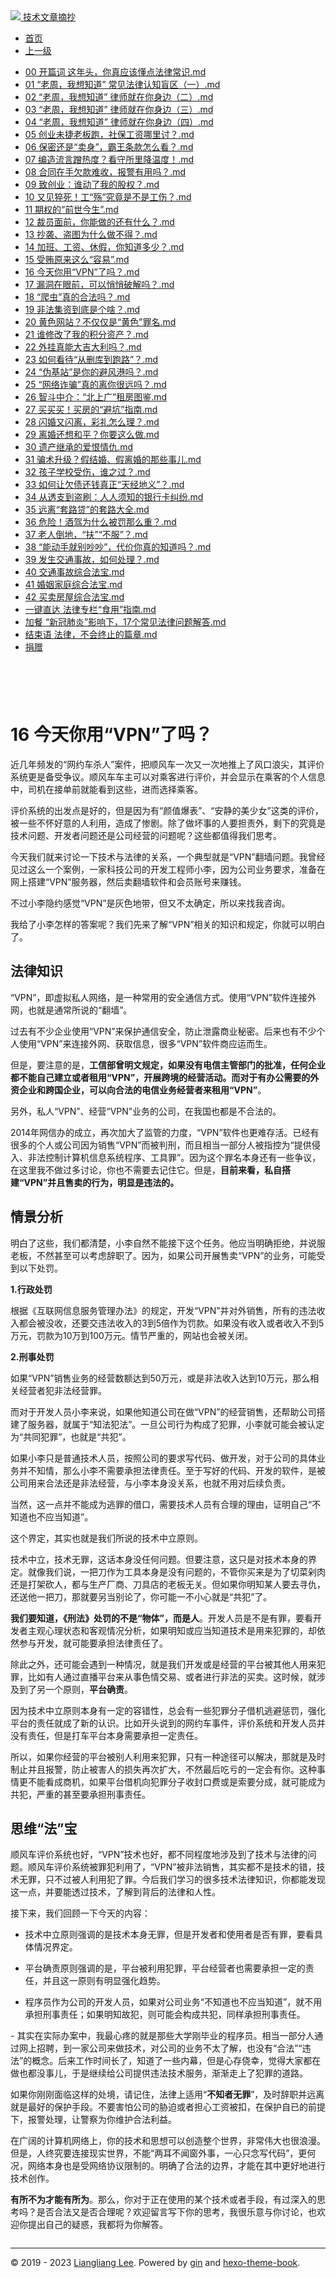 <!DOCTYPE html>

<html xmlns="http://www.w3.org/1999/xhtml">
<head>
<head>
<meta content="text/html; charset=utf-8" http-equiv="Content-Type"/>
<meta content="width=device-width, initial-scale=1, maximum-scale=1.0, user-scalable=no" name="viewport"/>
<meta content="zh-cn" http-equiv="content-language"/>
<meta content="16 今天你用“VPN”了吗？" name="description"/>
<link href="/static/favicon.png" rel="icon"/>
<title>16 今天你用“VPN”了吗？ </title>
<link href="/static/index.css" rel="stylesheet"/>
<link href="/static/highlight.min.css" rel="stylesheet"/>
<script src="/static/highlight.min.js"></script>
<meta content="Hexo 4.2.0" name="generator"/>

</head>
<body>
<div class="book-container">
<div class="book-sidebar">
<div class="book-brand">
<a href="/">
<img src="/static/favicon.png"/>
<span>技术文章摘抄</span>
</a>
</div>
<div class="book-menu uncollapsible">
<ul class="uncollapsible">
<li><a class="current-tab" href="/">首页</a></li>
<li><a href="../">上一级</a></li>
</ul>
<ul class="uncollapsible">
<li>
<a class="menu-item" href="/%e4%b8%93%e6%a0%8f/%e7%99%bd%e8%af%9d%e6%b3%95%e5%be%8b42%e8%ae%b2/00%20%e5%bc%80%e7%af%87%e8%af%8d%20%e8%bf%99%e5%b9%b4%e5%a4%b4%ef%bc%8c%e4%bd%a0%e7%9c%9f%e5%ba%94%e8%af%a5%e6%87%82%e7%82%b9%e6%b3%95%e5%be%8b%e5%b8%b8%e8%af%86.md" id="00 开篇词 这年头，你真应该懂点法律常识.md">00 开篇词 这年头，你真应该懂点法律常识.md</a>
</li>
<li>
<a class="menu-item" href="/%e4%b8%93%e6%a0%8f/%e7%99%bd%e8%af%9d%e6%b3%95%e5%be%8b42%e8%ae%b2/01%20%e2%80%9c%e8%80%81%e5%91%a8%ef%bc%8c%e6%88%91%e6%83%b3%e7%9f%a5%e9%81%93%e2%80%9d%20%e5%b8%b8%e8%a7%81%e6%b3%95%e5%be%8b%e8%ae%a4%e7%9f%a5%e7%9b%b2%e5%8c%ba%ef%bc%88%e4%b8%80%ef%bc%89.md" id="01 “老周，我想知道” 常见法律认知盲区（一）.md">01 “老周，我想知道” 常见法律认知盲区（一）.md</a>
</li>
<li>
<a class="menu-item" href="/%e4%b8%93%e6%a0%8f/%e7%99%bd%e8%af%9d%e6%b3%95%e5%be%8b42%e8%ae%b2/02%20%e2%80%9c%e8%80%81%e5%91%a8%ef%bc%8c%e6%88%91%e6%83%b3%e7%9f%a5%e9%81%93%e2%80%9d%20%e5%be%8b%e5%b8%88%e5%b0%b1%e5%9c%a8%e4%bd%a0%e8%ba%ab%e8%be%b9%ef%bc%88%e4%ba%8c%ef%bc%89.md" id="02 “老周，我想知道” 律师就在你身边（二）.md">02 “老周，我想知道” 律师就在你身边（二）.md</a>
</li>
<li>
<a class="menu-item" href="/%e4%b8%93%e6%a0%8f/%e7%99%bd%e8%af%9d%e6%b3%95%e5%be%8b42%e8%ae%b2/03%20%e2%80%9c%e8%80%81%e5%91%a8%ef%bc%8c%e6%88%91%e6%83%b3%e7%9f%a5%e9%81%93%e2%80%9d%20%e5%be%8b%e5%b8%88%e5%b0%b1%e5%9c%a8%e4%bd%a0%e8%ba%ab%e8%be%b9%ef%bc%88%e4%b8%89%ef%bc%89.md" id="03 “老周，我想知道” 律师就在你身边（三）.md">03 “老周，我想知道” 律师就在你身边（三）.md</a>
</li>
<li>
<a class="menu-item" href="/%e4%b8%93%e6%a0%8f/%e7%99%bd%e8%af%9d%e6%b3%95%e5%be%8b42%e8%ae%b2/04%20%e2%80%9c%e8%80%81%e5%91%a8%ef%bc%8c%e6%88%91%e6%83%b3%e7%9f%a5%e9%81%93%e2%80%9d%20%e5%be%8b%e5%b8%88%e5%b0%b1%e5%9c%a8%e4%bd%a0%e8%ba%ab%e8%be%b9%ef%bc%88%e5%9b%9b%ef%bc%89.md" id="04 “老周，我想知道” 律师就在你身边（四）.md">04 “老周，我想知道” 律师就在你身边（四）.md</a>
</li>
<li>
<a class="menu-item" href="/%e4%b8%93%e6%a0%8f/%e7%99%bd%e8%af%9d%e6%b3%95%e5%be%8b42%e8%ae%b2/05%20%e5%88%9b%e4%b8%9a%e6%9c%aa%e6%8d%b7%e8%80%81%e6%9d%bf%e8%b7%91%ef%bc%8c%e7%a4%be%e4%bf%9d%e5%b7%a5%e8%b5%84%e5%93%aa%e9%87%8c%e8%ae%a8%ef%bc%9f.md" id="05 创业未捷老板跑，社保工资哪里讨？.md">05 创业未捷老板跑，社保工资哪里讨？.md</a>
</li>
<li>
<a class="menu-item" href="/%e4%b8%93%e6%a0%8f/%e7%99%bd%e8%af%9d%e6%b3%95%e5%be%8b42%e8%ae%b2/06%20%e4%bf%9d%e5%af%86%e8%bf%98%e6%98%af%e2%80%9c%e5%8d%96%e8%ba%ab%e2%80%9d%ef%bc%8c%e9%9c%b8%e7%8e%8b%e6%9d%a1%e6%ac%be%e6%80%8e%e4%b9%88%e7%9c%8b%ef%bc%9f.md" id="06 保密还是“卖身”，霸王条款怎么看？.md">06 保密还是“卖身”，霸王条款怎么看？.md</a>
</li>
<li>
<a class="menu-item" href="/%e4%b8%93%e6%a0%8f/%e7%99%bd%e8%af%9d%e6%b3%95%e5%be%8b42%e8%ae%b2/07%20%e7%bc%96%e9%80%a0%e6%b5%81%e8%a8%80%e8%b9%ad%e7%83%ad%e5%ba%a6%ef%bc%9f%e7%9c%8b%e5%ae%88%e6%89%80%e9%87%8c%e9%99%8d%e6%b8%a9%e5%ba%a6%ef%bc%81.md" id="07 编造流言蹭热度？看守所里降温度！.md">07 编造流言蹭热度？看守所里降温度！.md</a>
</li>
<li>
<a class="menu-item" href="/%e4%b8%93%e6%a0%8f/%e7%99%bd%e8%af%9d%e6%b3%95%e5%be%8b42%e8%ae%b2/08%20%e5%90%88%e5%90%8c%e5%9c%a8%e6%89%8b%e6%ac%a0%e6%ac%be%e9%9a%be%e6%94%b6%ef%bc%8c%e6%8a%a5%e8%ad%a6%e6%9c%89%e7%94%a8%e5%90%97%ef%bc%9f.md" id="08 合同在手欠款难收，报警有用吗？.md">08 合同在手欠款难收，报警有用吗？.md</a>
</li>
<li>
<a class="menu-item" href="/%e4%b8%93%e6%a0%8f/%e7%99%bd%e8%af%9d%e6%b3%95%e5%be%8b42%e8%ae%b2/09%20%e8%87%b4%e5%88%9b%e4%b8%9a%ef%bc%9a%e8%b0%81%e5%8a%a8%e4%ba%86%e6%88%91%e7%9a%84%e8%82%a1%e6%9d%83%ef%bc%9f.md" id="09 致创业：谁动了我的股权？.md">09 致创业：谁动了我的股权？.md</a>
</li>
<li>
<a class="menu-item" href="/%e4%b8%93%e6%a0%8f/%e7%99%bd%e8%af%9d%e6%b3%95%e5%be%8b42%e8%ae%b2/10%20%e5%8f%88%e8%a7%81%e7%8c%9d%e6%ad%bb%ef%bc%81%e5%b7%a5%e2%80%9c%e6%ae%87%e2%80%9d%e7%a9%b6%e7%ab%9f%e6%98%af%e4%b8%8d%e6%98%af%e5%b7%a5%e4%bc%a4%ef%bc%9f.md" id="10 又见猝死！工“殇”究竟是不是工伤？.md">10 又见猝死！工“殇”究竟是不是工伤？.md</a>
</li>
<li>
<a class="menu-item" href="/%e4%b8%93%e6%a0%8f/%e7%99%bd%e8%af%9d%e6%b3%95%e5%be%8b42%e8%ae%b2/11%20%e6%9c%9f%e6%9d%83%e7%9a%84%e2%80%9c%e5%89%8d%e4%b8%96%e4%bb%8a%e7%94%9f%e2%80%9d.md" id="11 期权的“前世今生”.md">11 期权的“前世今生”.md</a>
</li>
<li>
<a class="menu-item" href="/%e4%b8%93%e6%a0%8f/%e7%99%bd%e8%af%9d%e6%b3%95%e5%be%8b42%e8%ae%b2/12%20%e8%a3%81%e5%91%98%e9%9d%a2%e5%89%8d%ef%bc%8c%e4%bd%a0%e8%83%bd%e5%81%9a%e7%9a%84%e8%bf%98%e6%9c%89%e4%bb%80%e4%b9%88%ef%bc%9f.md" id="12 裁员面前，你能做的还有什么？.md">12 裁员面前，你能做的还有什么？.md</a>
</li>
<li>
<a class="menu-item" href="/%e4%b8%93%e6%a0%8f/%e7%99%bd%e8%af%9d%e6%b3%95%e5%be%8b42%e8%ae%b2/13%20%e6%8a%84%e8%a2%ad%e3%80%81%e7%9b%97%e5%9b%be%e4%b8%ba%e4%bb%80%e4%b9%88%e5%81%9a%e4%b8%8d%e5%be%97%ef%bc%9f.md" id="13 抄袭、盗图为什么做不得？.md">13 抄袭、盗图为什么做不得？.md</a>
</li>
<li>
<a class="menu-item" href="/%e4%b8%93%e6%a0%8f/%e7%99%bd%e8%af%9d%e6%b3%95%e5%be%8b42%e8%ae%b2/14%20%e5%8a%a0%e7%8f%ad%e3%80%81%e5%b7%a5%e8%b5%84%e3%80%81%e4%bc%91%e5%81%87%ef%bc%8c%e4%bd%a0%e7%9f%a5%e9%81%93%e5%a4%9a%e5%b0%91%ef%bc%9f.md" id="14 加班、工资、休假，你知道多少？.md">14 加班、工资、休假，你知道多少？.md</a>
</li>
<li>
<a class="menu-item" href="/%e4%b8%93%e6%a0%8f/%e7%99%bd%e8%af%9d%e6%b3%95%e5%be%8b42%e8%ae%b2/15%20%e5%8f%97%e8%b4%bf%e5%8e%9f%e6%9d%a5%e8%bf%99%e4%b9%88%e2%80%9c%e5%ae%b9%e6%98%93%e2%80%9d.md" id="15 受贿原来这么“容易”.md">15 受贿原来这么“容易”.md</a>
</li>
<li>
<a class="menu-item" href="/%e4%b8%93%e6%a0%8f/%e7%99%bd%e8%af%9d%e6%b3%95%e5%be%8b42%e8%ae%b2/16%20%e4%bb%8a%e5%a4%a9%e4%bd%a0%e7%94%a8%e2%80%9cVPN%e2%80%9d%e4%ba%86%e5%90%97%ef%bc%9f.md" id="16 今天你用“VPN”了吗？.md">16 今天你用“VPN”了吗？.md</a>
</li>
<li>
<a class="menu-item" href="/%e4%b8%93%e6%a0%8f/%e7%99%bd%e8%af%9d%e6%b3%95%e5%be%8b42%e8%ae%b2/17%20%e6%bc%8f%e6%b4%9e%e5%9c%a8%e7%9c%bc%e5%89%8d%ef%bc%8c%e5%8f%af%e4%bb%a5%e6%82%84%e6%82%84%e7%a0%b4%e8%a7%a3%e5%90%97%ef%bc%9f.md" id="17 漏洞在眼前，可以悄悄破解吗？.md">17 漏洞在眼前，可以悄悄破解吗？.md</a>
</li>
<li>
<a class="menu-item" href="/%e4%b8%93%e6%a0%8f/%e7%99%bd%e8%af%9d%e6%b3%95%e5%be%8b42%e8%ae%b2/18%20%e2%80%9c%e7%88%ac%e8%99%ab%e2%80%9d%e7%9c%9f%e7%9a%84%e5%90%88%e6%b3%95%e5%90%97%ef%bc%9f.md" id="18 “爬虫”真的合法吗？.md">18 “爬虫”真的合法吗？.md</a>
</li>
<li>
<a class="menu-item" href="/%e4%b8%93%e6%a0%8f/%e7%99%bd%e8%af%9d%e6%b3%95%e5%be%8b42%e8%ae%b2/19%20%e9%9d%9e%e6%b3%95%e9%9b%86%e8%b5%84%e5%88%b0%e5%ba%95%e6%98%af%e4%b8%aa%e5%95%a5%ef%bc%9f.md" id="19 非法集资到底是个啥？.md">19 非法集资到底是个啥？.md</a>
</li>
<li>
<a class="menu-item" href="/%e4%b8%93%e6%a0%8f/%e7%99%bd%e8%af%9d%e6%b3%95%e5%be%8b42%e8%ae%b2/20%20%e9%bb%84%e8%89%b2%e7%bd%91%e7%ab%99%ef%bc%9f%e4%b8%8d%e4%bb%85%e4%bb%85%e6%98%af%e2%80%9c%e9%bb%84%e8%89%b2%e2%80%9d%e7%bd%aa%e5%90%8d.md" id="20 黄色网站？不仅仅是“黄色”罪名.md">20 黄色网站？不仅仅是“黄色”罪名.md</a>
</li>
<li>
<a class="menu-item" href="/%e4%b8%93%e6%a0%8f/%e7%99%bd%e8%af%9d%e6%b3%95%e5%be%8b42%e8%ae%b2/21%20%e8%b0%81%e4%bf%ae%e6%94%b9%e4%ba%86%e6%88%91%e7%9a%84%e7%a7%af%e5%88%86%e8%b5%84%e4%ba%a7%ef%bc%9f.md" id="21 谁修改了我的积分资产？.md">21 谁修改了我的积分资产？.md</a>
</li>
<li>
<a class="menu-item" href="/%e4%b8%93%e6%a0%8f/%e7%99%bd%e8%af%9d%e6%b3%95%e5%be%8b42%e8%ae%b2/22%20%e5%a4%96%e6%8c%82%e7%9c%9f%e8%83%bd%e5%a4%a7%e5%90%89%e5%a4%a7%e5%88%a9%e5%90%97%ef%bc%9f.md" id="22 外挂真能大吉大利吗？.md">22 外挂真能大吉大利吗？.md</a>
</li>
<li>
<a class="menu-item" href="/%e4%b8%93%e6%a0%8f/%e7%99%bd%e8%af%9d%e6%b3%95%e5%be%8b42%e8%ae%b2/23%20%e5%a6%82%e4%bd%95%e7%9c%8b%e5%be%85%e2%80%9c%e4%bb%8e%e5%88%a0%e5%ba%93%e5%88%b0%e8%b7%91%e8%b7%af%e2%80%9d%ef%bc%9f.md" id="23 如何看待“从删库到跑路”？.md">23 如何看待“从删库到跑路”？.md</a>
</li>
<li>
<a class="menu-item" href="/%e4%b8%93%e6%a0%8f/%e7%99%bd%e8%af%9d%e6%b3%95%e5%be%8b42%e8%ae%b2/24%20%e2%80%9c%e4%bc%aa%e5%9f%ba%e7%ab%99%e2%80%9d%e6%98%af%e4%bd%a0%e7%9a%84%e9%81%bf%e9%a3%8e%e6%b8%af%e5%90%97%ef%bc%9f.md" id="24 “伪基站”是你的避风港吗？.md">24 “伪基站”是你的避风港吗？.md</a>
</li>
<li>
<a class="menu-item" href="/%e4%b8%93%e6%a0%8f/%e7%99%bd%e8%af%9d%e6%b3%95%e5%be%8b42%e8%ae%b2/25%20%e2%80%9c%e7%bd%91%e7%bb%9c%e8%af%88%e9%aa%97%e2%80%9d%e7%9c%9f%e7%9a%84%e7%a6%bb%e4%bd%a0%e5%be%88%e8%bf%9c%e5%90%97%ef%bc%9f.md" id="25 “网络诈骗”真的离你很远吗？.md">25 “网络诈骗”真的离你很远吗？.md</a>
</li>
<li>
<a class="menu-item" href="/%e4%b8%93%e6%a0%8f/%e7%99%bd%e8%af%9d%e6%b3%95%e5%be%8b42%e8%ae%b2/26%20%e6%99%ba%e6%96%97%e4%b8%ad%e4%bb%8b%ef%bc%9a%e2%80%9c%e5%8c%97%e4%b8%8a%e5%b9%bf%e2%80%9d%e7%a7%9f%e6%88%bf%e5%9b%be%e9%89%b4.md" id="26 智斗中介：“北上广”租房图鉴.md">26 智斗中介：“北上广”租房图鉴.md</a>
</li>
<li>
<a class="menu-item" href="/%e4%b8%93%e6%a0%8f/%e7%99%bd%e8%af%9d%e6%b3%95%e5%be%8b42%e8%ae%b2/27%20%e4%b9%b0%e4%b9%b0%e4%b9%b0%ef%bc%81%e4%b9%b0%e6%88%bf%e7%9a%84%e2%80%9c%e9%81%bf%e5%9d%91%e2%80%9d%e6%8c%87%e5%8d%97.md" id="27 买买买！买房的“避坑”指南.md">27 买买买！买房的“避坑”指南.md</a>
</li>
<li>
<a class="menu-item" href="/%e4%b8%93%e6%a0%8f/%e7%99%bd%e8%af%9d%e6%b3%95%e5%be%8b42%e8%ae%b2/28%20%e9%97%aa%e5%a9%9a%e5%8f%88%e9%97%aa%e7%a6%bb%ef%bc%8c%e5%bd%a9%e7%a4%bc%e6%80%8e%e4%b9%88%e7%90%86%ef%bc%9f.md" id="28 闪婚又闪离，彩礼怎么理？.md">28 闪婚又闪离，彩礼怎么理？.md</a>
</li>
<li>
<a class="menu-item" href="/%e4%b8%93%e6%a0%8f/%e7%99%bd%e8%af%9d%e6%b3%95%e5%be%8b42%e8%ae%b2/29%20%e7%a6%bb%e5%a9%9a%e8%bf%98%e6%83%b3%e5%92%8c%e5%b9%b3%ef%bc%9f%e4%bd%a0%e8%a6%81%e8%bf%99%e4%b9%88%e5%81%9a.md" id="29 离婚还想和平？你要这么做.md">29 离婚还想和平？你要这么做.md</a>
</li>
<li>
<a class="menu-item" href="/%e4%b8%93%e6%a0%8f/%e7%99%bd%e8%af%9d%e6%b3%95%e5%be%8b42%e8%ae%b2/30%20%e9%81%97%e4%ba%a7%e7%bb%a7%e6%89%bf%e7%9a%84%e7%88%b1%e6%81%a8%e6%83%85%e4%bb%87.md" id="30 遗产继承的爱恨情仇.md">30 遗产继承的爱恨情仇.md</a>
</li>
<li>
<a class="menu-item" href="/%e4%b8%93%e6%a0%8f/%e7%99%bd%e8%af%9d%e6%b3%95%e5%be%8b42%e8%ae%b2/31%20%e9%aa%97%e6%9c%af%e5%8d%87%e7%ba%a7%ef%bc%9f%e5%81%87%e7%bb%93%e5%a9%9a%e3%80%81%e5%81%87%e7%a6%bb%e5%a9%9a%e7%9a%84%e9%82%a3%e4%ba%9b%e4%ba%8b%e5%84%bf.md" id="31 骗术升级？假结婚、假离婚的那些事儿.md">31 骗术升级？假结婚、假离婚的那些事儿.md</a>
</li>
<li>
<a class="menu-item" href="/%e4%b8%93%e6%a0%8f/%e7%99%bd%e8%af%9d%e6%b3%95%e5%be%8b42%e8%ae%b2/32%20%e5%ad%a9%e5%ad%90%e5%ad%a6%e6%a0%a1%e5%8f%97%e4%bc%a4%ef%bc%8c%e8%b0%81%e4%b9%8b%e8%bf%87%ef%bc%9f.md" id="32 孩子学校受伤，谁之过？.md">32 孩子学校受伤，谁之过？.md</a>
</li>
<li>
<a class="menu-item" href="/%e4%b8%93%e6%a0%8f/%e7%99%bd%e8%af%9d%e6%b3%95%e5%be%8b42%e8%ae%b2/33%20%e5%a6%82%e4%bd%95%e8%ae%a9%e6%ac%a0%e5%80%ba%e8%bf%98%e9%92%b1%e7%9c%9f%e6%ad%a3%e2%80%9c%e5%a4%a9%e7%bb%8f%e5%9c%b0%e4%b9%89%e2%80%9d%ef%bc%9f.md" id="33 如何让欠债还钱真正“天经地义”？.md">33 如何让欠债还钱真正“天经地义”？.md</a>
</li>
<li>
<a class="menu-item" href="/%e4%b8%93%e6%a0%8f/%e7%99%bd%e8%af%9d%e6%b3%95%e5%be%8b42%e8%ae%b2/34%20%e4%bb%8e%e9%80%8f%e6%94%af%e5%88%b0%e7%9b%97%e5%88%b7%ef%bc%9a%e4%ba%ba%e4%ba%ba%e9%a1%bb%e7%9f%a5%e7%9a%84%e9%93%b6%e8%a1%8c%e5%8d%a1%e7%ba%a0%e7%ba%b7.md" id="34 从透支到盗刷：人人须知的银行卡纠纷.md">34 从透支到盗刷：人人须知的银行卡纠纷.md</a>
</li>
<li>
<a class="menu-item" href="/%e4%b8%93%e6%a0%8f/%e7%99%bd%e8%af%9d%e6%b3%95%e5%be%8b42%e8%ae%b2/35%20%e8%bf%9c%e7%a6%bb%e2%80%9c%e5%a5%97%e8%b7%af%e8%b4%b7%e2%80%9d%e7%9a%84%e5%a5%97%e8%b7%af%e5%a4%a7%e5%85%a8.md" id="35 远离“套路贷”的套路大全.md">35 远离“套路贷”的套路大全.md</a>
</li>
<li>
<a class="menu-item" href="/%e4%b8%93%e6%a0%8f/%e7%99%bd%e8%af%9d%e6%b3%95%e5%be%8b42%e8%ae%b2/36%20%e5%8d%b1%e9%99%a9%ef%bc%81%e9%85%92%e9%a9%be%e4%b8%ba%e4%bb%80%e4%b9%88%e8%a2%ab%e7%bd%9a%e9%82%a3%e4%b9%88%e9%87%8d%ef%bc%9f.md" id="36 危险！酒驾为什么被罚那么重？.md">36 危险！酒驾为什么被罚那么重？.md</a>
</li>
<li>
<a class="menu-item" href="/%e4%b8%93%e6%a0%8f/%e7%99%bd%e8%af%9d%e6%b3%95%e5%be%8b42%e8%ae%b2/37%20%e8%80%81%e4%ba%ba%e5%80%92%e5%9c%b0%ef%bc%8c%e2%80%9c%e6%89%b6%e2%80%9d%e2%80%9c%e4%b8%8d%e6%9c%8d%e2%80%9d%ef%bc%9f.md" id="37 老人倒地，“扶”“不服”？.md">37 老人倒地，“扶”“不服”？.md</a>
</li>
<li>
<a class="menu-item" href="/%e4%b8%93%e6%a0%8f/%e7%99%bd%e8%af%9d%e6%b3%95%e5%be%8b42%e8%ae%b2/38%20%e2%80%9c%e8%83%bd%e5%8a%a8%e6%89%8b%e5%b0%b1%e5%88%ab%e5%90%b5%e5%90%b5%e2%80%9d%ef%bc%8c%e4%bb%a3%e4%bb%b7%e4%bd%a0%e7%9c%9f%e7%9a%84%e7%9f%a5%e9%81%93%e5%90%97%ef%bc%9f.md" id="38 “能动手就别吵吵”，代价你真的知道吗？.md">38 “能动手就别吵吵”，代价你真的知道吗？.md</a>
</li>
<li>
<a class="menu-item" href="/%e4%b8%93%e6%a0%8f/%e7%99%bd%e8%af%9d%e6%b3%95%e5%be%8b42%e8%ae%b2/39%20%e5%8f%91%e7%94%9f%e4%ba%a4%e9%80%9a%e4%ba%8b%e6%95%85%ef%bc%8c%e5%a6%82%e4%bd%95%e5%a4%84%e7%90%86%ef%bc%9f.md" id="39 发生交通事故，如何处理？.md">39 发生交通事故，如何处理？.md</a>
</li>
<li>
<a class="menu-item" href="/%e4%b8%93%e6%a0%8f/%e7%99%bd%e8%af%9d%e6%b3%95%e5%be%8b42%e8%ae%b2/40%20%e4%ba%a4%e9%80%9a%e4%ba%8b%e6%95%85%e7%bb%bc%e5%90%88%e6%b3%95%e5%ae%9d.md" id="40 交通事故综合法宝.md">40 交通事故综合法宝.md</a>
</li>
<li>
<a class="menu-item" href="/%e4%b8%93%e6%a0%8f/%e7%99%bd%e8%af%9d%e6%b3%95%e5%be%8b42%e8%ae%b2/41%20%e5%a9%9a%e5%a7%bb%e5%ae%b6%e5%ba%ad%e7%bb%bc%e5%90%88%e6%b3%95%e5%ae%9d.md" id="41 婚姻家庭综合法宝.md">41 婚姻家庭综合法宝.md</a>
</li>
<li>
<a class="menu-item" href="/%e4%b8%93%e6%a0%8f/%e7%99%bd%e8%af%9d%e6%b3%95%e5%be%8b42%e8%ae%b2/42%20%e4%b9%b0%e5%8d%96%e6%88%bf%e5%b1%8b%e7%bb%bc%e5%90%88%e6%b3%95%e5%ae%9d.md" id="42 买卖房屋综合法宝.md">42 买卖房屋综合法宝.md</a>
</li>
<li>
<a class="menu-item" href="/%e4%b8%93%e6%a0%8f/%e7%99%bd%e8%af%9d%e6%b3%95%e5%be%8b42%e8%ae%b2/%e4%b8%80%e9%94%ae%e7%9b%b4%e8%be%be%20%e6%b3%95%e5%be%8b%e4%b8%93%e6%a0%8f%e2%80%9c%e9%a3%9f%e7%94%a8%e2%80%9d%e6%8c%87%e5%8d%97.md" id="一键直达 法律专栏“食用”指南.md">一键直达 法律专栏“食用”指南.md</a>
</li>
<li>
<a class="menu-item" href="/%e4%b8%93%e6%a0%8f/%e7%99%bd%e8%af%9d%e6%b3%95%e5%be%8b42%e8%ae%b2/%e5%8a%a0%e9%a4%90%20%e2%80%9c%e6%96%b0%e5%86%a0%e8%82%ba%e7%82%8e%e2%80%9d%e5%bd%b1%e5%93%8d%e4%b8%8b%ef%bc%8c17%e4%b8%aa%e5%b8%b8%e8%a7%81%e6%b3%95%e5%be%8b%e9%97%ae%e9%a2%98%e8%a7%a3%e7%ad%94.md" id="加餐 “新冠肺炎”影响下，17个常见法律问题解答.md">加餐 “新冠肺炎”影响下，17个常见法律问题解答.md</a>
</li>
<li>
<a class="menu-item" href="/%e4%b8%93%e6%a0%8f/%e7%99%bd%e8%af%9d%e6%b3%95%e5%be%8b42%e8%ae%b2/%e7%bb%93%e6%9d%9f%e8%af%ad%20%e6%b3%95%e5%be%8b%ef%bc%8c%e4%b8%8d%e4%bc%9a%e7%bb%88%e6%ad%a2%e7%9a%84%e7%af%87%e7%ab%a0.md" id="结束语 法律，不会终止的篇章.md">结束语 法律，不会终止的篇章.md</a>
</li>
<li><a href="/assets/捐赠.md">捐赠</a></li>
</ul>
</div>
</div>
<div class="sidebar-toggle" onclick="sidebar_toggle()" onmouseleave="remove_inner()" onmouseover="add_inner()">
<div class="sidebar-toggle-inner"></div>
</div>
<div class="off-canvas-content">
<div class="columns">
<div class="column col-12 col-lg-12">
<div class="book-navbar">
<header class="navbar">
<section class="navbar-section">
<a onclick="open_sidebar()">
<i class="icon icon-menu"></i>
</a>
</section>
</header>
</div>
<div class="book-content" style="max-width: 960px; margin: 0 auto;
    overflow-x: auto;
    overflow-y: hidden;">
<div class="book-post">

<p align="center" id="tip"></p>
<h1 class="title" data-id="16 今天你用“VPN”了吗？" id="title">16 今天你用“VPN”了吗？</h1>
<div><p>近几年频发的“网约车杀人”案件，把顺风车一次又一次地推上了风口浪尖，其评价系统更是备受争议。顺风车车主可以对乘客进行评价，并会显示在乘客的个人信息中，司机在接单前就能看到这些，进而选择乘客。</p>
<p>评价系统的出发点是好的，但是因为有“颜值爆表”、“安静的美少女”这类的评价，被一些不怀好意的人利用，造成了惨剧。除了做坏事的人要担责外，剩下的究竟是技术问题、开发者问题还是公司经营的问题呢？这些都值得我们思考。</p>
<p>今天我们就来讨论一下技术与法律的关系，一个典型就是“VPN”翻墙问题。我曾经见过这么一个案例，一家科技公司的开发工程师小李，因为公司业务要求，准备在网上搭建“VPN”服务器，然后卖翻墙软件和会员账号来赚钱。</p>
<p>不过小李隐约感觉“VPN”是灰色地带，但又不太确定，所以来找我咨询。</p>
<p>我给了小李怎样的答案呢？我们先来了解“VPN”相关的知识和规定，你就可以明白了。</p>
<h2 id="法律知识">法律知识</h2>
<p>“VPN”，即虚拟私人网络，是一种常用的安全通信方式。使用“VPN”软件连接外网，也就是通常所说的“翻墙”。</p>
<p>过去有不少企业使用“VPN”来保护通信安全，防止泄露商业秘密。后来也有不少个人使用“VPN”来连接外网、获取信息，很多“VPN”软件商应运而生。</p>
<p>但是，要注意的是，<strong>工信部曾明文规定，如果没有电信主管部门的批准，任何企业都不能自己建立或者租用“VPN”，开展跨境的经营活动。而对于有办公需要的外资企业和跨国企业，可以向合法的电信业务经营者来租用“VPN”</strong>。</p>
<p>另外，私人“VPN”、经营“VPN”业务的公司，在我国也都是不合法的。</p>
<p>2014年网信办的成立，再次加大了监管的力度，“VPN”软件也更难存活。已经有很多的个人或公司因为销售“VPN”而被判刑，而且相当一部分人被指控为“提供侵入、非法控制计算机信息系统程序、工具罪”。因为这个罪名本身还有一些争议，在这里我不做过多讨论，你也不需要去记住它。但是，<strong>目前来看，私自搭建“VPN”并且售卖的行为，明显是违法的。</strong></p>
<h2 id="情景分析">情景分析</h2>
<p>明白了这些，我们都清楚，小李自然不能接下这个任务。他应当明确拒绝，并说服老板，不然甚至可以考虑辞职了。因为，如果公司开展售卖“VPN”的业务，可能受到以下处罚。</p>
<p><strong>1.行政处罚</strong></p>
<p>根据《互联网信息服务管理办法》的规定，开发“VPN”并对外销售，所有的违法收入都会被没收，还要交违法收入的3到5倍作为罚款。如果没有收入或者收入不到5万元，罚款为10万到100万元。情节严重的，网站也会被关闭。</p>
<p><strong>2.刑事处罚</strong></p>
<p>如果“VPN”销售业务的经营数额达到50万元，或是非法收入达到10万元，那么相关经营者犯非法经营罪。</p>
<p>而对于开发人员小李来说，如果他知道公司在做“VPN”的经营销售，还帮助公司搭建了服务器，就属于“知法犯法”。一旦公司行为构成了犯罪，小李就可能会被认定为“共同犯罪”，也就是“共犯”。</p>
<p>如果小李只是普通技术人员，按照公司的要求写代码、做开发，对于公司的具体业务并不知情，那么小李不需要承担法律责任。至于写好的代码、开发的软件，是被公司用来合法还是非法经营，与小李本身没关系，也就不用对后续负责。</p>
<p>当然，这一点并不能成为逃罪的借口，需要技术人员有合理的理由，证明自己“不知道也不应当知道”。</p>
<p>这个界定，其实也就是我们所说的技术中立原则。</p>
<p>技术中立，技术无罪，这话本身没任何问题。但要注意，这只是对技术本身的界定。就像我们说，一把刀作为工具本身是没有问题的，不管你买来是为了切菜剁肉还是打架砍人，都与生产厂商、刀具店的老板无关。但如果你明知某人要去寻仇，还送他一把刀，那就要另当别论了，你可能一不小心就是“共犯”了。</p>
<p><strong>我们要知道，《刑法》处罚的不是“物体”，而是人</strong>。开发人员是不是有罪，要看开发者主观心理状态和客观情况分析，如果明知或应当知道技术是用来犯罪的，却依然参与开发，就可能要承担法律责任了。</p>
<p>除此之外，还可能会遇到一种情况，就是我们开发或是经营的平台被其他人用来犯罪，比如有人通过直播平台来从事色情交易、或者进行非法的买卖。这时候，就涉及到了另一个原则，<strong>平台确责</strong>。</p>
<p>因为技术中立原则本身有一定的容错性，总会有一些犯罪分子借机逃避惩罚，强化平台的责任就成了新的认识。比如开头说到的网约车事件，评价系统和开发人员并没有责任，但是打车平台本身需要承担一定责任。</p>
<p>所以，如果你经营的平台被别人利用来犯罪，只有一种途径可以解决，那就是及时制止并且报警，防止被害人的损失再次扩大，不然最后吃亏的一定会有你。这种事情更不能看成商机，如果平台借机向犯罪分子收封口费或是索要分成，就可能成为共犯，严重的甚至要承担刑事责任。</p>
<h2 id="思维-法-宝">思维“法”宝</h2>
<p>顺风车评价系统也好，“VPN”技术也好，都不同程度地涉及到了技术与法律的问题。顺风车评价系统被罪犯利用了，“VPN”被非法销售，其实都不是技术的错，技术无罪，只不过被人利用犯了罪。今后我们学习的很多技术法律知识，你都能发现这一点，并要能透过技术，了解到背后的法律和人性。</p>
<p>接下来，我们回顾一下今天的内容：</p>
<ul>
<li><p>技术中立原则强调的是技术本身无罪，但是开发者和使用者是否有罪，要看具体情况界定。</p></li>
<li><p>平台确责原则强调的是，平台被利用犯罪，平台经营者也需要承担一定的责任，并且这一原则有明显强化趋势。</p></li>
<li><p>程序员作为公司的开发人员，如果对公司业务“不知道也不应当知道”，就不用承担刑事责任；如果明知故犯，则可能会构成共犯，同样承担刑事责任。</p></li>
</ul>
<p><img alt="" src="assets/2ebb91a6cbca3e938fe56a16ff354418.jpg">-
其实在实际办案中，我最心疼的就是那些大学刚毕业的程序员。相当一部分人通过网上招聘，到一家公司来做技术，对公司的业务不太了解，也没有“合法”“违法”的概念。后来工作时间长了，知道了一些内幕，但是心存侥幸，觉得大家都在做也都没事儿，于是继续给公司提供违法技术服务，渐渐走上了犯罪的道路。</img></p>
<p>如果你刚刚面临这样的处境，请记住，法律上适用“<strong>不知者无罪</strong>”，及时辞职并远离就是最好的保护手段。不要害怕公司的胁迫或者担心工资被扣，在保护自已的前提下，报警处理，让警察为你维护合法利益。</p>
<p>在广阔的计算机网络上，你的技术和思想可以创造整个世界，非常伟大也很浪漫。但是，人终究要连接现实世界，不能“两耳不闻窗外事，一心只念写代码”，更何况，网络本身也是受网络协议限制的。明确了合法的边界，才能在其中更好地进行技术创作。</p>
<p><strong>有所不为才能有所为</strong>。那么，你对于正在使用的某个技术或者手段，有过深入的思考吗？是否合法又是否合理呢？欢迎留言写下你的思考，我很乐意与你讨论，也欢迎你提出自己的疑惑，我都将为你解答。</p>
</div>
</div>
<div>
<div id="prePage" style="float: left">
</div>
<div id="nextPage" style="float: right">
</div>
</div>
</div>
</div>
</div>
<div class="copyright">
<hr/>
<p>© 2019 - 2023 <a href="/cdn-cgi/l/email-protection#19757575202d2828292e597e74787075377a7674" target="_blank">Liangliang Lee</a>.
                    Powered by <a href="https://github.com/gin-gonic/gin" target="_blank">gin</a> and <a href="https://github.com/kaiiiz/hexo-theme-book" target="_blank">hexo-theme-book</a>.</p>
</div>
</div>
<a class="off-canvas-overlay" onclick="hide_canvas()"></a>
</div>
<script>(function(){function c(){var b=a.contentDocument||a.contentWindow.document;if(b){var d=b.createElement('script');d.innerHTML="window.__CF$cv$params={r:'8f0da5fbc988850b',t:'MTczNDAwNTgxNS4wMDAwMDA='};var a=document.createElement('script');a.nonce='';a.src='/cdn-cgi/challenge-platform/scripts/jsd/main.js';document.getElementsByTagName('head')[0].appendChild(a);";b.getElementsByTagName('head')[0].appendChild(d)}}if(document.body){var a=document.createElement('iframe');a.height=1;a.width=1;a.style.position='absolute';a.style.top=0;a.style.left=0;a.style.border='none';a.style.visibility='hidden';document.body.appendChild(a);if('loading'!==document.readyState)c();else if(window.addEventListener)document.addEventListener('DOMContentLoaded',c);else{var e=document.onreadystatechange||function(){};document.onreadystatechange=function(b){e(b);'loading'!==document.readyState&&(document.onreadystatechange=e,c())}}}})();</script></body>

<script src="/static/index.js"></script>
</head></html>